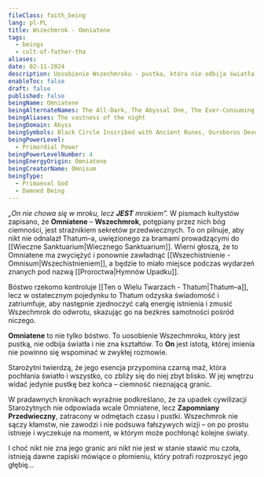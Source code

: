 ```yaml
---
fileClass: faith_being
lang: pl-PL
title: Wszechmrok - Omniatene
tags:
  - beings
  - cult-of-father-tha
aliases: 
date: 02-11-2024
description: Uosobienie Wszechmroku - pustka, która nie odbija światła.
enableToc: false
draft: false
published: false
beingName: Omniatene
beingAlternateNames: The All-Dark, The Abyssal One, The Ever-Consuming Void, The Veil of Oblivion, The Eternal Eclipse
beingAliases: The vastness of the night
beingDomain: Abyss
beingSymbols: Black Circle Inscribed with Ancient Runes, Ouroboros Devouring Itself, But Hollow Within, Eye Without a Pupil, Star with Broken Arms, Spiral Descending into the Void, Flaming Torch with Dark Fire
beingPowerLevel:
  - Primordial Power
beingPowerLevelNumber: 4
beingEnergyOrigin: Omniatene
beingCreatorName: Omnisum
beingType:
  - Primaeval God
  - Damned Being
---
```

*„On nie chowa się w mroku, lecz **JEST** mrokiem”.*
W pismach kultystów zapisano, że **Omniatene** – **Wszechmrok**, potępiany przez nich bóg ciemności, jest strażnikiem sekretów przedwiecznych. To on pilnuje, aby nikt nie odnalazł Thatum–a, uwięzionego za bramami prowadzącymi do [[Wieczne Sanktuarium|Wiecznego Sanktuarium]]. Wierni głoszą, że to Omniatene ma zwyciężyć i ponownie zawładnąć [[Wszechistnienie - Omnisum|Wszechistnieniem]], a będzie to miało miejsce podczas wydarzeń znanych pod nazwą [[Proroctwa|Hymnów Upadku]].

Bóstwo rzekomo kontroluje [[Ten o Wielu Twarzach - Thatum|Thatum–a]], lecz w ostatecznym pojedynku to Thatum odzyska świadomość i zatriumfuje, aby następnie zjednoczyć całą energię istnienia i zmusić Wszechmrok do odwrotu, skazując go na bezkres samotności pośród niczego.

**Omniatene** to nie tylko bóstwo. To uosobienie Wszechmroku, który jest pustką, nie odbija światła i nie zna kształtów. To **On** jest istotą, której imienia nie powinno się wspominać w zwykłej rozmowie.

Starożytni twierdzą, że jego esencja przypomina czarną maź, która pochłania światło i wszystko, co zbliży się do niej zbyt blisko. W jej wnętrzu widać jedynie pustkę bez końca – ciemność nieznającą granic.

W pradawnych kronikach wyraźnie podkreślano, że za upadek cywilizacji Starożytnych nie odpowiada wcale Omniatene, lecz **Zapomniany Przedwieczny**, zatracony w odmętach czasu i pustki. Wszechmrok nie sączy kłamstw, nie zawodzi i nie podsuwa fałszywych wizji – on po prostu istnieje i wyczekuje na moment, w którym może pochłonąć kolejne światy.

I choć nikt nie zna jego granic ani nikt nie jest w stanie stawić mu czoła, istnieją dawne zapiski mówiące o płomieniu, który potrafi rozproszyć jego głębię…
